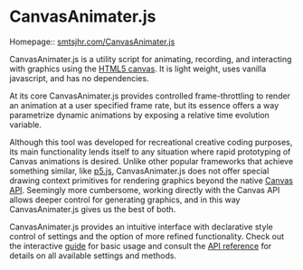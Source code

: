 # CanvasAnimater.js

Homepage:: [smtsjhr.com/CanvasAnimater.js](https://smtsjhr.com/CanvasAnimater.js/index.html)

CanvasAnimater.js is a utility script for animating, recording, and interacting with graphics using the [HTML5 canvas](https://developer.mozilla.org/en-US/docs/Web/HTML/Element/canvas). It is light weight, uses vanilla javascript, and has no dependencies.

At its core CanvasAnimater.js provides controlled frame-throttling to render an animation at a user specified frame rate, but its essence offers a way parametrize dynamic animations by exposing a relative time evolution variable.

Although this tool was developed for recreational creative coding purposes, its main functionality lends itself to any situation where rapid prototyping of Canvas animations is desired. Unlike other popular frameworks that achieve something similar, like [p5.js](https://p5js.org/), CanvasAnimater.js does not offer special drawing context primitives for rendering graphics beyond the native [Canvas API](https://developer.mozilla.org/en-US/docs/Web/API/Canvas_API). Seemingly more cumbersome, working directly with the Canvas API allows deeper control for generating graphics, and in this way CanvasAnimater.js gives us the best of both.

CanvasAnimater.js provides an intuitive interface with declarative style control of settings and the option of more refined functionality. Check out the interactive [guide](https://smtsjhr.com/CanvasAnimater.js/index.html) for basic usage and consult the [API reference](https://smtsjhr.com/CanvasAnimater.js/CanvasAnimater.html) for details on all available settings and methods.